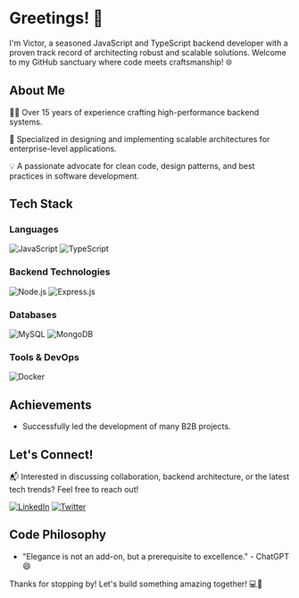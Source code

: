 # Greetings! 👋

I'm Victor, a seasoned JavaScript and TypeScript backend developer with a proven track record of architecting robust and scalable solutions. Welcome to my GitHub sanctuary where code meets craftsmanship! 🌐

## About Me

👨‍💻 Over 15 years of experience crafting high-performance backend systems.

🚀 Specialized in designing and implementing scalable architectures for enterprise-level applications.

💡 A passionate advocate for clean code, design patterns, and best practices in software development.

## Tech Stack

### Languages

![JavaScript](https://img.shields.io/badge/-JavaScript-F7DF1E?style=flat-square&logo=javascript&logoColor=black)
![TypeScript](https://img.shields.io/badge/-TypeScript-3178C6?style=flat-square&logo=typescript&logoColor=white)

### Backend Technologies

![Node.js](https://img.shields.io/badge/-Node.js-339933?style=flat-square&logo=node.js&logoColor=white)
![Express.js](https://img.shields.io/badge/-Express.js-000000?style=flat-square&logo=express&logoColor=white)

### Databases

![MySQL](https://img.shields.io/badge/-MySQL-4479A1?style=flat-square&logo=mysql&logoColor=white)
![MongoDB](https://img.shields.io/badge/-MongoDB-47A248?style=flat-square&logo=mongodb&logoColor=white)

### Tools & DevOps

![Docker](https://img.shields.io/badge/-Docker-2496ED?style=flat-square&logo=docker&logoColor=white)

## Achievements

- Successfully led the development of many B2B projects.


## Let's Connect!

📬 Interested in discussing collaboration, backend architecture, or the latest tech trends? Feel free to reach out!

[![LinkedIn](https://img.shields.io/badge/-LinkedIn-0077B5?style=flat-square&logo=linkedin&logoColor=white)](https://www.linkedin.com/in/victor-martinetti/)
[![Twitter](https://img.shields.io/badge/-Twitter-1DA1F2?style=flat-square&logo=twitter&logoColor=white)](https://www.linkedin.com/in/victor-martinetti/)

## Code Philosophy

- "Elegance is not an add-on, but a prerequisite to excellence." - ChatGPT 😄

Thanks for stopping by! Let's build something amazing together! 💻🚀

